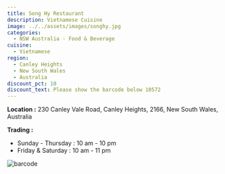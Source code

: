 ```yaml
---
title: Song Hy Restaurant
description: Vietnamese Cuisine
image: ../../assets/images/songhy.jpg
categories:
  - NSW Australia - Food & Beverage
cuisine:
  - Vietnamese
region:
  - Canley Heights
  - New South Wales
  - Australia
discount_pct: 10
discount_text: Please show the barcode below 10572
---
```

**Location :** 230 Canley Vale Road, Canley Heights, 2166, New South Wales, Australia

**Trading :**

* Sunday - Thursday : 10 am - 10 pm
* Friday & Saturday : 10 am - 11 pm

![barcode](../../assets/images/songhy1.jpg)
